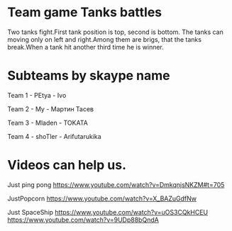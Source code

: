 # Team game Tanks battles


Two tanks fight.First tank position is top, second is bottom. The tanks can moving only on left and right.Among them are brigs, that the tanks break.When a tank hit another third time he is winner.

# Subteams by skaype name

Team 1 - PEtya - Ivo

Team 2 - My - Мартин Тасев

Team 3 - Mladen - TOKATA

Team 4 - shoTler - Arifutarukika


# Videos can help us.

Just ping pong
https://www.youtube.com/watch?v=DmkqnjsNKZM#t=705

JustPopcorn
https://www.youtube.com/watch?v=X_BAZuGdfNw

Just SpaceShip
https://www.youtube.com/watch?v=uOS3CQkHCEU
https://www.youtube.com/watch?v=9UDp88bQndA
